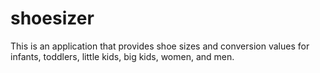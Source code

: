# shoesizer
This is an application that provides shoe sizes and conversion values for infants, toddlers, little kids, big kids, women, and men.
